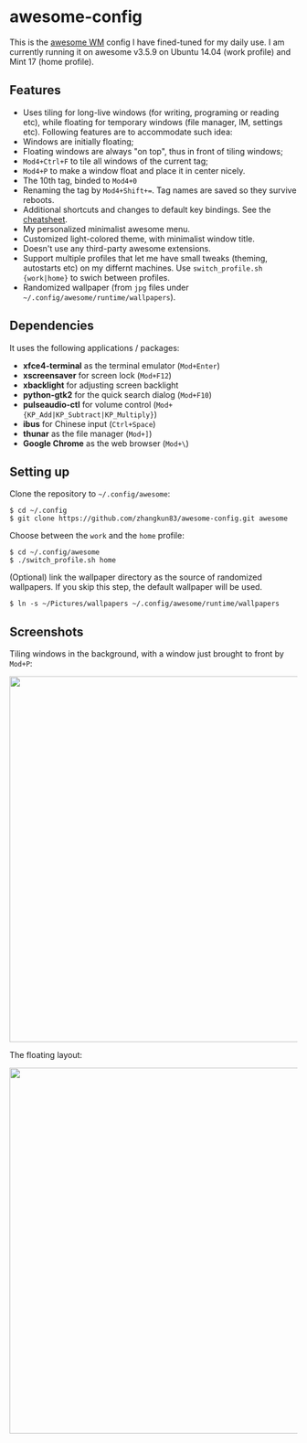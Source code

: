 # awesome-config
This is the [awesome WM](http://awesome.naquadah.org/) config I have fined-tuned for my daily use.
I am currently running it on awesome v3.5.9 on Ubuntu 14.04 (work profile) and Mint 17 (home profile).

## Features ##
 - Uses tiling for long-live windows (for writing, programing or reading etc),
   while floating for temporary windows (file manager, IM, settings etc).
   Following features are to accommodate such idea:
  - Windows are initially floating;
  - Floating windows are always "on top", thus in front of tiling windows;
  - `Mod4+Ctrl+F` to tile all windows of the current tag;
  - `Mod4+P` to make a window float and place it in center nicely.
 - The 10th tag, binded to `Mod4+0`
 - Renaming the tag by `Mod4+Shift+=`. Tag names are saved so they survive reboots.
 - Additional shortcuts and changes to default key bindings. See the [cheatsheet](/cheatsheet.txt).
 - My personalized minimalist awesome menu.
 - Customized light-colored theme, with minimalist window title.
 - Doesn't use any third-party awesome extensions.
 - Support multiple profiles that let me have small tweaks (theming, autostarts
   etc) on my differnt machines. Use `switch_profile.sh {work|home}` to swich
   between profiles.
 - Randomized wallpaper (from `jpg` files under `~/.config/awesome/runtime/wallpapers`).

## Dependencies ##
It uses the following applications / packages:
 - __xfce4-terminal__ as the terminal emulator (`Mod+Enter`)
 - __xscreensaver__ for screen lock (`Mod+F12`)
 - __xbacklight__ for adjusting screen backlight
 - __python-gtk2__ for the quick search dialog (`Mod+F10`)
 - __pulseaudio-ctl__ for volume control (`Mod+{KP_Add|KP_Subtract|KP_Multiply}`)
 - __ibus__ for Chinese input (`Ctrl+Space`)
 - __thunar__ as the file manager (`Mod+]`)
 - __Google Chrome__ as the web browser (`Mod+\`)

## Setting up
Clone the repository to `~/.config/awesome`:
```
$ cd ~/.config
$ git clone https://github.com/zhangkun83/awesome-config.git awesome
```
Choose between the `work` and the `home` profile:
```
$ cd ~/.config/awesome
$ ./switch_profile.sh home
```
(Optional) link the wallpaper directory as the source of randomized wallpapers. If you skip this step,
the default wallpaper will be used.
```
$ ln -s ~/Pictures/wallpapers ~/.config/awesome/runtime/wallpapers
```

## Screenshots ##

Tiling windows in the background, with a window just brought to front by `Mod+P`:

<img src="https://github.com/zhangkun83/awesome-config/blob/master/screenshots/place_center.jpg" width="640">

The floating layout:

<img src="https://github.com/zhangkun83/awesome-config/blob/master/screenshots/floating.jpg" width="640">
